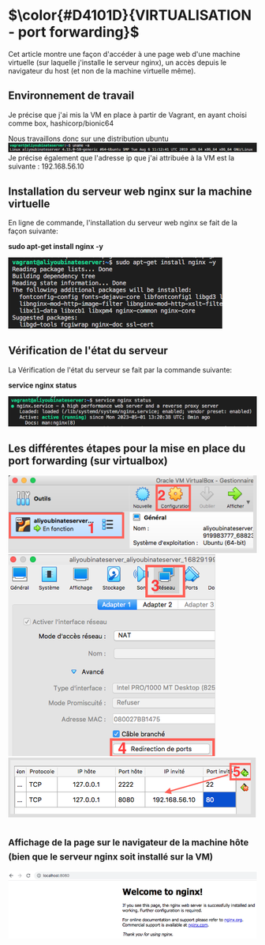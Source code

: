 # $\color{#D4101D}{VIRTUALISATION - port forwarding}$
Cet article montre une façon d'accéder à une page web d'une machine virtuelle (sur laquelle j'installe le serveur nginx), un accès depuis le navigateur du host (et non de la machine virtuelle même).

## Environnement de travail
Je précise que j'ai mis la VM en place à partir de Vagrant, en ayant choisi comme box, hashicorp/bionic64

Nous travaillons donc sur une distribution ubuntu
<img src="https://raw.githubusercontent.com/abiForSofteam/virtualisation/main/vm_system.png"> 
Je précise également que l'adresse ip que j'ai attribuée à la VM est la suivante : 
192.168.56.10

## Installation du serveur web nginx sur la machine virtuelle
En ligne de commande, l'installation du serveur web nginx se fait de la façon suivante:  

**sudo apt-get install nginx -y**

<img src="https://raw.githubusercontent.com/abiForSofteam/virtualisation/main/nginx_install.png">


## Vérification de l'état du serveur
La Vérification de l'état du serveur se fait par la commande suivante:  

**service nginx status**

<img src="https://raw.githubusercontent.com/abiForSofteam/virtualisation/main/nginx_status.png">

## Les différentes étapes pour la mise en place du port forwarding (sur virtualbox)
<img src="https://raw.githubusercontent.com/abiForSofteam/virtualisation/main/img1.png">

<img src="https://raw.githubusercontent.com/abiForSofteam/virtualisation/master/img2.png">

<img src="https://raw.githubusercontent.com/abiForSofteam/virtualisation/master/img3.png">



## <sub> Affichage de la page sur le navigateur de la machine hôte (bien que le serveur nginx soit installé sur la VM) </sub> 

<img src="https://raw.githubusercontent.com/abiForSofteam/virtualisation/main/nginx_from_host_browser.png">
